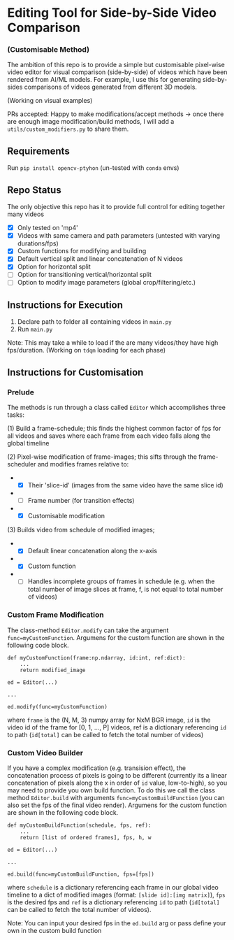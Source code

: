# Editing Tool for Side-by-Side Video Comparison 
### (Customisable Method)  

The ambition of this repo is to provide a simple but customisable pixel-wise video editor for visual comparison (side-by-side) of videos which have been rendered from AI/ML models. For example, I use this for generating side-by-sides comparisons of videos generated from different 3D models. 

(Working on visual examples)

PRs accepted: Happy to make modifications/accept methods -> once there are enough image modification/build methods, I will add a `utils/custom_modifiers.py` to share them.


## Requirements

Run `pip install opencv-ptyhon` (un-tested with `conda` envs) 

## Repo Status
The only objective this repo has it to provide full control for editing together many videos

- [x] Only tested on 'mp4'
- [x] Videos with same camera and path parameters (untested with varying durations/fps)
- [x] Custom functions for modifying and building 
- [x] Default vertical split and linear concatenation of N videos
- [x] Option for horizontal split
- [ ] Option for transitioning vertical/horizontal split
- [ ] Option to modify image parameters (global crop/filtering/etc.)

## Instructions for Execution

1. Declare path to folder all containing videos in `main.py`
2. Run `main.py`

Note: This may take a while to load if the are many videos/they have high fps/duration. (Working on `tdqm` loading for each phase)

## Instructions for Customisation
### Prelude
The methods is run through a class called `Editor` which accomplishes three tasks: 

(1) Build a frame-schedule; this finds the highest common factor of fps for all videos and saves where each frame from each video falls along the global timeline

(2) Pixel-wise modification of frame-images; this sifts through the frame-scheduler and modifies frames relative to:

- - [x] Their 'slice-id' (images from the same video have the same slice id)
 - - [ ] Frame number (for transition effects)
 - - [x] Customisable modification

(3) Builds video from schedule of modified images;

- - [x] Default linear concatenation along the x-axis
 - - [x] Custom function
 - - [ ] Handles incomplete groups of frames in schedule (e.g. when the total number of image slices at frame, f, is not equal to total number of videos)

### Custom Frame Modification

The class-method `Editor.modify` can take the argument `func=myCustomFunction`. Argumens for the custom function are shown in the following code block.

```
def myCustomFunction(frame:np.ndarray, id:int, ref:dict):
    ...
    return modified_image
    
ed = Editor(...)

...

ed.modify(func=myCustomFunction)
```

where `frame` is the (N, M, 3) numpy array for NxM BGR image, `id` is the video id of the frame for [0, 1, ..., P] videos, ref is a dictionary referencing `id` to path (`id[total]` can be called to fetch the total number of videos)


### Custom Video Builder

If you have a complex modification (e.g. transision effect), the concatenation process of pixels is going to be different (currently its a linear concatenation of pixels along the x in order of `id` value, low-to-high), so you may need to provide you own build function. To do this we call the class method `Editor.build` with arguments `func=myCustomBuildFunction` (you can also set the fps of the final video render). Argumens for the custom function are shown in the following code block.

```
def myCustomBuildFunction(schedule, fps, ref):
    ...
    return [list of ordered frames], fps, h, w
    
ed = Editor(...)

...

ed.build(func=myCustomBuildFunction, fps=[fps])
```
where `schedule` is a dictionary referencing each frame in our global video timeline to a dict of modified images (format: `[slide id]:[img matrix]`), `fps` is the desired fps and `ref` is a dictionary referencing `id` to path (`id[total]` can be called to fetch the total number of videos).

Note: You can input your desired fps in the `ed.build` arg or pass define your own in the custom build function

